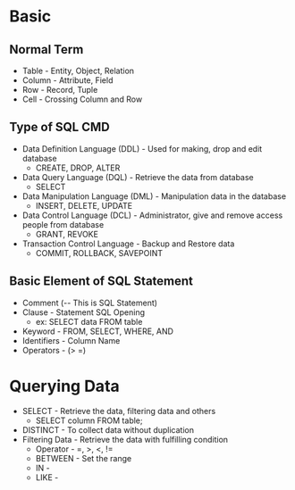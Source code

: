 # Basic
## Normal Term
- Table - Entity, Object, Relation
- Column - Attribute, Field
- Row - Record, Tuple
- Cell - Crossing Column and Row

## Type of SQL CMD
- Data Definition Language (DDL) - Used for making, drop and edit database
	- CREATE, DROP, ALTER
- Data Query Language (DQL) - Retrieve the data from database
	- SELECT
- Data Manipulation Language (DML) - Manipulation data in the database
	- INSERT, DELETE, UPDATE
- Data Control Language (DCL) - Administrator, give and remove access people from database
	- GRANT, REVOKE
- Transaction Control Language - Backup and Restore data 
	- COMMIT, ROLLBACK, SAVEPOINT

## Basic Element of SQL Statement
- Comment (-- This is SQL Statement)
- Clause - Statement SQL Opening 
	- ex: SELECT data FROM table
- Keyword - FROM, SELECT, WHERE, AND
- Identifiers - Column Name
- Operators - (> =)

# Querying Data
- SELECT - Retrieve the data, filtering data and others
	- SELECT column FROM table;
- DISTINCT - To collect data without duplication
- Filtering Data - Retrieve the data with fulfilling condition 
	- Operator - =, >, <, !=
	- BETWEEN - Set the range
	- IN - 
	- LIKE - 